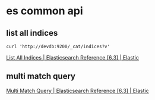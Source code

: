 # es common api

## list all indices

```
curl 'http://devdb:9200/_cat/indices?v'
```

[List All Indices | Elasticsearch Reference [6.3] | Elastic](https://www.elastic.co/guide/en/elasticsearch/reference/current/_list_all_indices.html)

## multi match query

[Multi Match Query | Elasticsearch Reference [6.3] | Elastic](https://www.elastic.co/guide/en/elasticsearch/reference/current/query-dsl-multi-match-query.html)
